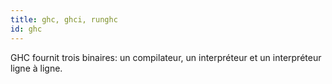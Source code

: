 ```yaml
---
title: ghc, ghci, runghc
id: ghc
---
```


GHC fournit trois binaires: un compilateur, un interpréteur et un interpréteur
ligne à ligne. 
